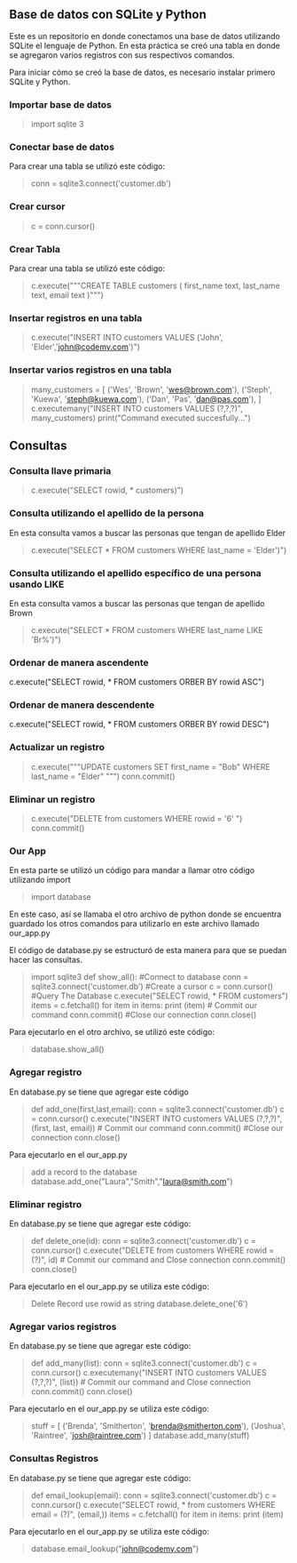 ## **Base de datos con SQLite y Python**
 
 Este es un repositorio en donde conectamos una base de datos utilizando SQLite el lenguaje de Python. En esta práctica se creó una tabla en donde se agregaron varios registros con sus respectivos comandos.
 
 Para iniciar cómo se creó la base de datos, es necesario instalar primero SQLite y Python.
 
 ### Importar base de datos
 >import sqlite 3
 
 ### Conectar base de datos
 Para crear una tabla se utilizó este código:
 > conn = sqlite3.connect('customer.db')

 ### Crear cursor
 > c = conn.cursor()

 ### Crear Tabla 
 
 Para crear una tabla se utilizó este código:
 >c.execute("""CREATE TABLE customers (
		first_name text,
		last_name text,
		email text
		)""")
>

### Insertar registros en una tabla

>c.execute("INSERT INTO customers VALUES ('John', 'Elder','john@codemy.com')")


### Insertar varios registros en una tabla

>many_customers = [
					('Wes', 'Brown', 'wes@brown.com'),
					('Steph', 'Kuewa', 'steph@kuewa.com'),
					('Dan', 'Pas', 'dan@pas.com'),
				]
				c.executemany("INSERT INTO customers VALUES (?,?,?)", many_customers)
print("Command executed succesfully...")

## Consultas

### Consulta llave primaria
>c.execute("SELECT rowid, * customers)")

### Consulta utilizando el apellido de la persona
En esta consulta vamos a buscar las personas que tengan de apellido Elder
>c.execute("SELECT * FROM customers WHERE last_name = 'Elder')")

### Consulta utilizando el apellido específico de una persona usando LIKE
En esta consulta vamos a buscar las personas que tengan de apellido Brown
>c.execute("SELECT * FROM customers WHERE last_name LIKE 'Br%')")

### Ordenar de manera ascendente
c.execute("SELECT rowid, * FROM customers ORBER BY rowid ASC")

### Ordenar de manera descendente
c.execute("SELECT rowid, * FROM customers ORBER BY rowid DESC")

### Actualizar un registro
>c.execute("""UPDATE customers SET first_name = "Bob" 
             WHERE last_name = "Elder" 
             """)
             conn.commit()
             
### Eliminar un registro
>c.execute("DELETE from customers WHERE rowid = '6' ")
conn.commit()

### Our App
En esta parte se utilizó un código para mandar a llamar otro código utilizando import
>import database

En este caso, así se llamaba el otro archivo de python donde se encuentra guardado los otros 
comandos para utilizarlo en este archivo llamado our_app.py

El código de database.py se estructuró de esta manera para que se puedan hacer
las consultas.

>import sqlite3
def show_all():
	#Connect to database
	conn = sqlite3.connect('customer.db')
	#Create a cursor
	c = conn.cursor()
	#Query The Database
	c.execute("SELECT rowid, * FROM customers")
	items = c.fetchall()
	for item in items:
		print (item)
	# Commit our command
	conn.commit()
	#Close our connection
	conn.close()
	
	
	
Para ejecutarlo en el otro archivo, se utilizó este código:
>database.show_all()

### Agregar registro 
En database.py se tiene que agregar este código
>def add_one(first,last,email):
	conn = sqlite3.connect('customer.db')
	c = conn.cursor()
	c.execute("INSERT INTO customers VALUES (?,?,?)", (first, last, email))
	# Commit our command
	conn.commit()
	#Close our connection
	conn.close()

Para ejecutarlo en el our_app.py
>add a record to the database
database.add_one("Laura","Smith","laura@smith.com")

### Eliminar registro 
En database.py se tiene que agregar este código:
>def delete_one(id):
	conn = sqlite3.connect('customer.db')
	c = conn.cursor()
	c.execute("DELETE from customers WHERE rowid = (?)", id)
	# Commit our command and Close connection
	conn.commit()
	conn.close()

Para ejecutarlo en el our_app.py se utiliza este código:
>Delete Record use rowid as string
database.delete_one('6')

### Agregar varios registros
En database.py se tiene que agregar este código:
>def add_many(list):
	conn = sqlite3.connect('customer.db')
	c = conn.cursor()
	c.executemany("INSERT INTO customers VALUES (?,?,?)", (list))
	# Commit our command and Close connection
	conn.commit()
	conn.close()

Para ejecutarlo en el our_app.py se utiliza este código:
>stuff = [
		('Brenda', 'Smitherton', 'brenda@smitherton.com'),
		('Joshua', 'Raintree', 'josh@raintree.com')
		]
database.add_many(stuff)	

### Consultas Registros
En database.py se tiene que agregar este código:
>def email_lookup(email):
	conn = sqlite3.connect('customer.db')
	c = conn.cursor()
	c.execute("SELECT rowid, * from customers WHERE email = (?)", (email,))
	items = c.fetchall()
	for item in items:
		print (item)
		
Para ejecutarlo en el our_app.py se utiliza este código:
>database.email_lookup("john@codemy.com")


